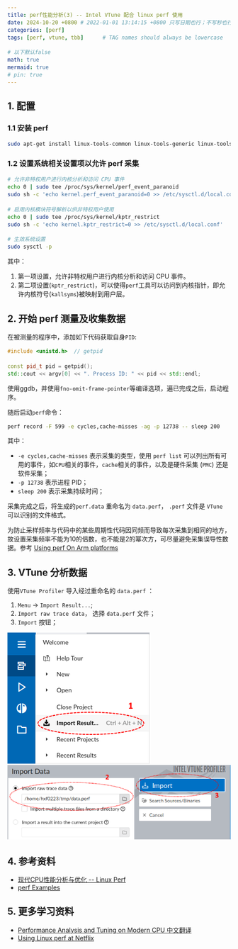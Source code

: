 ```yaml
---
title: perf性能分析(3) -- Intel VTune 配合 linux perf 使用
date: 2024-10-20 +0800 # 2022-01-01 13:14:15 +0800 只写日期也行；不写秒也行；这样也行 2022-03-09T00:55:42+08:00
categories: [perf]
tags: [perf, vtune, tbb]      # TAG names should always be lowercase

# 以下默认false
math: true
mermaid: true
# pin: true
---
```



## 1. 配置 ##

### 1.1 安装 perf ###

```bash
sudo apt-get install linux-tools-common linux-tools-generic linux-tools-`uname -r`
```

### 1.2 设置系统相关设置项以允许 perf 采集 ###

```bash
# 允许非特权用户进行内核分析和访问 CPU 事件
echo 0 | sudo tee /proc/sys/kernel/perf_event_paranoid
sudo sh -c 'echo kernel.perf_event_paranoid=0 >> /etc/sysctl.d/local.conf'

# 启用内核模块符号解析以供非特权用户使用
echo 0 | sudo tee /proc/sys/kernel/kptr_restrict
sudo sh -c 'echo kernel.kptr_restrict=0 >> /etc/sysctl.d/local.conf'

# 生效系统设置
sudo sysctl -p
```

其中：

1. 第一项设置，允许非特权用户进行内核分析和访问 CPU 事件。
2. 第二项设置(`kptr_restrict`)，可以使得`perf`工具可以访问到内核指针，即允许内核符号(`kallsyms`)被映射到用户层。

## 2. 开始 perf 测量及收集数据 ##

在被测量的程序中，添加如下代码获取自身`PID`:

```c++
#include <unistd.h>  // getpid

const pid_t pid = getpid();
std::cout << argv[0] << ". Process ID: " << pid << std::endl;
```

使用ggdb，并使用`fno-omit-frame-pointer`等编译选项，遍已完成之后，启动程序。

随后启动`perf`命令：

```bash
perf record -F 599 -e cycles,cache-misses -ag -p 12738 -- sleep 200
```

其中：

* `-e cycles,cache-misses` 表示采集的类型，使用 `perf list` 可以列出所有可用的事件，如`CPU`相关的事件，`cache`相关的事件，以及是硬件采集 (`PMC`) 还是软件采集；
* `-p 12738` 表示进程 PID；
* `sleep 200` 表示采集持续时间；

采集完成之后，将生成的`perf.data` 重命名为 `data.perf`， `.perf` 文件是 `VTune` 可以识别的文件格式。

为防止采样频率与代码中的某些周期性代码因同频而导致每次采集到相同的地方，故设置采集频率不能为10的倍数，也不能是2的幂次方，可尽量避免采集误导性数据。参考 
[Using perf On Arm platforms](https://static.linaro.org/connect/yvr18/presentations/yvr18-416.pdf)

## 3. VTune 分析数据 ##

使用`VTune Profiler` 导入经过重命名的 `data.perf` ：

1. `Menu` -> `Import Result...`;
2. `Import raw trace data`， 选择 `data.perf` 文件；
3. `Import` 按钮；

![import_perf_format_file](/assets/images/perf/20241020_perf_vtune_import_perf_tools/vtune_profiler_import_perf_01.png)
![import_perf_format_file_step_2](/assets/images/perf/20241020_perf_vtune_import_perf_tools/vtune_profiler_import_perf_02.png)

## 4. 参考资料 ##

* [现代CPU性能分析与优化 -- Linux Perf](https://weedge.github.io/perf-book-cn/zh/chapters/7-Overview-Of-Performance-Analysis-Tools/7-4_Linux_perf_cn.html)
* [perf Examples](https://www.brendangregg.com/perf.html)

## 5. 更多学习资料 ##

* [Performance Analysis and Tuning on Modern CPU 中文翻译](https://github.com/weedge/perf-book-cn)
* [Using Linux perf at Netflix](https://brendangregg.com/Slides/KernelRecipes_Perf_Events.pdf)
